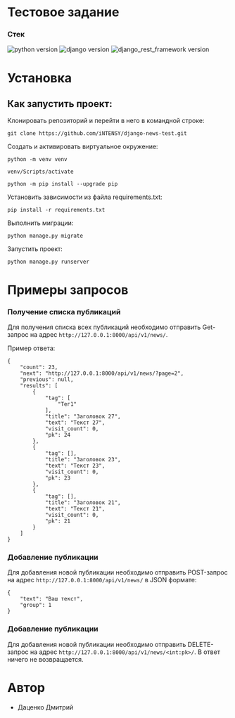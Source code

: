 # Тестовое задание

### **Стек**
![python version](https://img.shields.io/badge/Python-3.10-green)
![django version](https://img.shields.io/badge/Django-4.2.6-green)
![django_rest_framework version](https://img.shields.io/badge/DjangoRestFramework-3.14-green)

# Установка
## Как запустить проект:

Клонировать репозиторий и перейти в него в командной строке:

```
git clone https://github.com/iNTENSY/django-news-test.git
```


Cоздать и активировать виртуальное окружение:

```
python -m venv venv
```

```
venv/Scripts/activate
```

```
python -m pip install --upgrade pip
```

Установить зависимости из файла requirements.txt:

```
pip install -r requirements.txt
```

Выполнить миграции:

```
python manage.py migrate
```

Запустить проект:

```
python manage.py runserver
```

# Примеры запросов
### Получение списка публикаций
Для получения списка всех публикаций необходимо отправить 
Get-запрос на адрес `http://127.0.0.1:8000/api/v1/news/`.

Пример ответа:
```
{
    "count": 23,
    "next": "http://127.0.0.1:8000/api/v1/news/?page=2",
    "previous": null,
    "results": [
        {
            "tag": [
                "Тег1"
            ],
            "title": "Заголовок 27",
            "text": "Текст 27",
            "visit_count": 0,
            "pk": 24
        },
        {
            "tag": [],
            "title": "Заголовок 23",
            "text": "Текст 23",
            "visit_count": 0,
            "pk": 23
        },
        {
            "tag": [],
            "title": "Заголовок 21",
            "text": "Текст 21",
            "visit_count": 0,
            "pk": 21
        }
    ]
}
```

### Добавление публикации
Для добавления новой публикации необходимо отправить POST-запрос
на адрес `http://127.0.0.1:8000/api/v1/news/` в JSON формате:

```
{
    "text": "Ваш текст",
    "group": 1
} 
```

### Добавление публикации
Для добавления новой публикации необходимо отправить DELETE-запрос
на адрес `http://127.0.0.1:8000/api/v1/news/<int:pk>/`.
В ответ ничего не возвращается.

# Автор
- Даценко Дмитрий